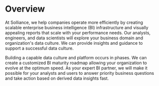 # Overview

At Solliance, we help companies operate more efficiently by creating scalable enterprise business intelligence (BI) infrastructure and visually appealing reports that scale with your performance needs. Our analysts, engineers, and data scientists will explore your business domain and organization's data culture. We can provide insights and guidance to support a successful data culture.

Building a capable data culture and platform occurs in phases. We can create a customized BI maturity roadmap allowing your organization to evolve at the optimum speed. As your expert BI partner, we will make it possible for your analysts and users to answer priority business questions and take action based on derived data insights fast.
